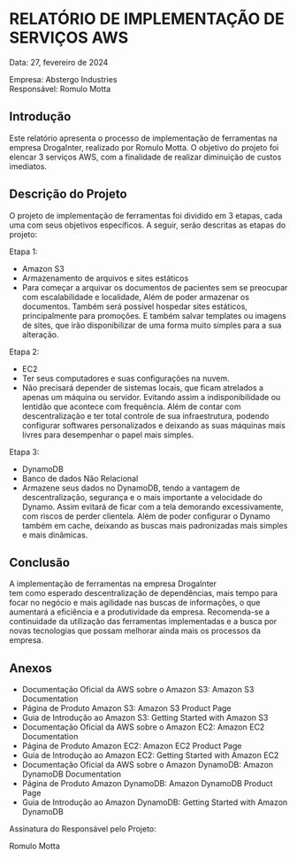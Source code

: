 # RELATÓRIO DE IMPLEMENTAÇÃO DE SERVIÇOS AWS

Data: 27, fevereiro de 2024

Empresa: Abstergo Industries  
Responsável: Romulo Motta

## Introdução
Este relatório apresenta o processo de implementação de ferramentas na empresa DrogaInter, realizado por Romulo Motta. O objetivo do projeto foi elencar 3 serviços AWS, com a finalidade de realizar diminuição de custos imediatos.

## Descrição do Projeto
O projeto de implementação de ferramentas foi dividido em 3 etapas, cada uma com seus objetivos específicos. A seguir, serão descritas as etapas do projeto:

Etapa 1: 
- Amazon S3
- Armazenamento de arquivos e sites estáticos
- Para começar a arquivar os documentos de 
pacientes sem se preocupar com escalabilidade e localidade, 
Além de poder armazenar os documentos. Também será possível
hospedar sites estáticos, principalmente para promoções. E
também salvar templates ou imagens de sites, que irão disponibilizar
de uma forma muito simples para a sua alteração.

Etapa 2: 
- EC2
- Ter seus computadores e suas configurações na nuvem.
- Não precisará depender de sistemas locais, que ficam atrelados
a apenas um máquina ou servidor. Evitando assim a indisponibilidade
ou lentidão que acontece com frequência. Além de contar com descentralização
e ter total controle de sua infraestrutura, podendo configurar softwares
personalizados e deixando as suas máquinas mais livres para desempenhar o papel
mais simples.

Etapa 3: 
- DynamoDB
- Banco de dados Não Relacional
- Armazene seus dados no DynamoDB, tendo a vantagem de descentralização,
segurança e o mais importante a velocidade do Dynamo. Assim evitará de ficar
com a tela demorando excessivamente, com riscos de perder clientela.
Além de poder configurar o Dynamo também em cache, deixando as buscas mais padronizadas
mais simples e mais dinâmicas.



## Conclusão
A implementação de ferramentas na empresa DrogaInter  
tem como esperado descentralização de dependências, 
mais tempo para focar no negócio e mais agilidade nas buscas 
de informações, o que aumentará a eficiência e a produtividade 
da empresa. Recomenda-se a continuidade da utilização das 
ferramentas implementadas e a busca por novas tecnologias que 
possam melhorar ainda mais os processos da empresa.

## Anexos
- Documentação Oficial da AWS sobre o Amazon S3: Amazon S3 Documentation
- Página de Produto Amazon S3: Amazon S3 Product Page
- Guia de Introdução ao Amazon S3: Getting Started with Amazon S3
- Documentação Oficial da AWS sobre o Amazon EC2: Amazon EC2 Documentation
- Página de Produto Amazon EC2: Amazon EC2 Product Page
- Guia de Introdução ao Amazon EC2: Getting Started with Amazon EC2
- Documentação Oficial da AWS sobre o Amazon DynamoDB: Amazon DynamoDB Documentation
- Página de Produto Amazon DynamoDB: Amazon DynamoDB Product Page
- Guia de Introdução ao Amazon DynamoDB: Getting Started with Amazon DynamoDB


Assinatura do Responsável pelo Projeto:

Romulo Motta
